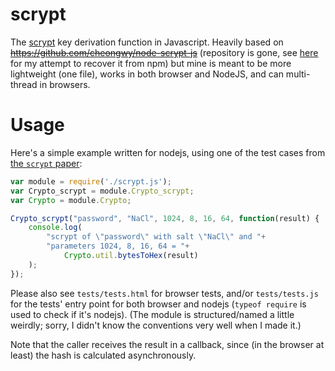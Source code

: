 scrypt
======

The [scrypt](http://www.tarsnap.com/scrypt.html) key derivation function in Javascript.  Heavily based on ~~https://github.com/cheongwy/node-scrypt-js~~ (repository is gone, see [here](https://github.com/scintill/scrypt/tree/npm/node-scrypt-js) for my attempt to recover it from npm) but mine is meant to be more lightweight (one file), works in both browser and NodeJS, and can multi-thread in browsers.

Usage
======

Here's a simple example written for nodejs, using one of the test cases from [the `scrypt` paper](http://www.tarsnap.com/scrypt/scrypt.pdf):

```javascript
var module = require('./scrypt.js');
var Crypto_scrypt = module.Crypto_scrypt;
var Crypto = module.Crypto;

Crypto_scrypt("password", "NaCl", 1024, 8, 16, 64, function(result) {
	console.log(
		"scrypt of \"password\" with salt \"NaCl\" and "+
		"parameters 1024, 8, 16, 64 = "+
			Crypto.util.bytesToHex(result)
	);
});
```

Please also see `tests/tests.html` for browser tests, and/or `tests/tests.js` for the tests' entry point for both browser and nodejs (`typeof require` is used to check if it's nodejs).  (The module is structured/named a little weirdly; sorry, I didn't know the conventions very well when I made it.)

Note that the caller receives the result in a callback, since (in the browser at least) the hash is calculated asynchronously.

